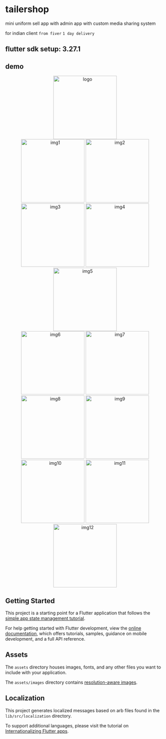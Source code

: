 # tailershop

mini uniform sell app with admin app with custom media sharing system
 
 for indian client `from fiver`
 `1 day delivery`

## flutter sdk setup: 3.27.1

## demo
<p align="center">
  <img src="demo/logo.jpeg" alt="logo" width="200" />
  <br />
  <img src="demo/img1.jpeg" alt="img1" width="200" />
  <img src="demo/img2.jpeg" alt="img2" width="200" />
  <img src="demo/img3.jpeg" alt="img3" width="200" />
  <img src="demo/img4.jpeg" alt="img4" width="200" />
  <img src="demo/img5.jpeg" alt="img5" width="200" />
  <br />
  <img src="demo/img6.jpeg" alt="img6" width="200" />
  <img src="demo/img7.jpeg" alt="img7" width="200" />
  <img src="demo/img8.jpeg" alt="img8" width="200" />
  <img src="demo/img9.jpeg" alt="img9" width="200" />
  <img src="demo/img10.jpeg" alt="img10" width="200" />
  <img src="demo/img11.jpeg" alt="img11" width="200" />
  <img src="demo/img12.jpeg" alt="img12" width="200" />
</p>



## Getting Started

This project is a starting point for a Flutter application that follows the
[simple app state management
tutorial](https://flutter.dev/to/state-management-sample).

For help getting started with Flutter development, view the
[online documentation](https://docs.flutter.dev), which offers tutorials,
samples, guidance on mobile development, and a full API reference.

## Assets

The `assets` directory houses images, fonts, and any other files you want to
include with your application.

The `assets/images` directory contains [resolution-aware
images](https://flutter.dev/to/resolution-aware-images).

## Localization

This project generates localized messages based on arb files found in
the `lib/src/localization` directory.

To support additional languages, please visit the tutorial on
[Internationalizing Flutter apps](https://flutter.dev/to/internationalization).
